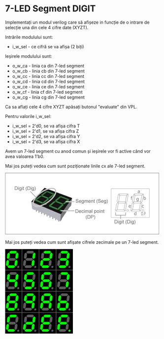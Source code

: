 # 7-LED Segment DIGIT
Implementați un modul verilog care să afișeze in funcție de o intrare de selecție una din cele 4 cifre date (XYZT).

Intrările modulului sunt:
 - i_w_sel - ce cifră se va afișa (2 biți)

Ieșirele modulului sunt:
 - o_w_ca - linia ca din 7-led segment
 - o_w_cb - linia cb din 7-led segment
 - o_w_cc - linia cc din 7-led segment
 - o_w_cd - linia cd din 7-led segment
 - o_w_ce - linia ce din 7-led segment
 - o_w_cf - linia cf din 7-led segment
 - o_w_cg - linia cg din 7-led segment

Ca sa aflați cele 4 cifre XYZT apăsați butonul "evaluate" din VPL.

Pentru valorile i_w_sel:
 - i_w_sel = 2'd0, se va afișa cifra T
 - i_w_sel = 2'd1, se va afișa cifra Z
 - i_w_sel = 2'd2, se va afișa cifra Y
 - i_w_sel = 2'd3, se va afișa cifra X

Avem un 7-led segment cu anod comun și ieșirele vor fi active când vor avea valoarea 1'b0.

Mai jos puteți vedea cum sunt poziționate linile cx ale 7-led segment.

![7-LED-SEGMENT](media/led7.jpg)

Mai jos puteți vedea cum sunt afișate cifrele zecimale pe un 7-led segment.

![7-LED-DIGITS](media/7leddigits.png)